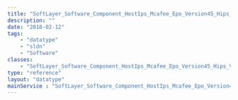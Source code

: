 ```yaml
---
title: "SoftLayer_Software_Component_HostIps_Mcafee_Epo_Version45_Hips_Version8"
description: ""
date: "2018-02-12"
tags:
    - "datatype"
    - "sldn"
    - "Software"
classes:
    - "SoftLayer_Software_Component_HostIps_Mcafee_Epo_Version45_Hips_Version8"
type: "reference"
layout: "datatype"
mainService : "SoftLayer_Software_Component_HostIps_Mcafee_Epo_Version45_Hips_Version8"
---
```


